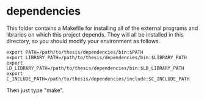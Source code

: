 dependencies
============

This folder contains a Makefile for installing all of the external programs and
libraries on which this project depends. They will all be installed in this
directory, so you should modify your environment as follows.

    export PATH=/path/to/thesis/dependencies/bin:$PATH
    export LIBRARY_PATH=/path/to/thesis/dependencies/bin:$LIBRARY_PATH
    export LD_LIBRARY_PATH=/path/to/thesis/dependencies/bin:$LD_LIBRARY_PATH
    export C_INCLUDE_PATH=/path/to/thesis/dependencies/include:$C_INCLUDE_PATH

Then just type "make".
